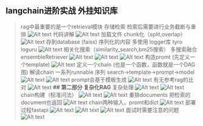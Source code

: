 ## **langchain进阶实战 外挂知识库**
> rag中最重要的是一个retrieval模块 存储检索
> 检索后需要进行业务截断与重排
> ![Alt text](image-25.png)
> 代码讲解
> ![Alt text](image-26.png)
> 加载文件 chunk化（split,overlap）
> ![Alt text](image-27.png)
> 存到database (faiss) 序列化的内容
> 多使用 logger库 tyro loguru
> ![Alt text](image-28.png)
> 相关化搜索（similarity_search,bm25搜索）
> 多搜索融合ensembleRetriever
> ![Alt text](image-29.png)
> ![Alt text](image-30.png)
> ![Alt text](image-31.png)
> 构造promt (先定义一个template)
> ![Alt text](image-32.png)
> 定义一个chain (也是一个函数，函数就是一个DAG图)
> 解读chain 一系列runnable 序列
> search->template->prompt->model
> ![Alt text](image-33.png)
> ![Alt text](image-34.png)
> prompt会基于模板生成
> ![Alt text](image-35.png)
> 有无参考rag的比对
> ![Alt text](image-36.png)
> **## 第二部分 复杂化RAG**
> 复杂处理
> ![Alt text](image-37.png)
> ![Alt text](image-38.png)
> chain构建（标准问法）
> ![Alt text](image-39.png)
> ![Alt text](image-40.png)
> 重排documents
> 把检索的document也返回
> ![Alt text](image-41.png)
> chain两种输入，promt和dict
> ![Alt text](image-42.png)
> 部署过程fastapi
> ![Alt text](image-43.png)
> ![Alt text](image-44.png)
> ![Alt text](image-45.png)
> 面试时需要注意的问题
> ![Alt text](image-46.png)